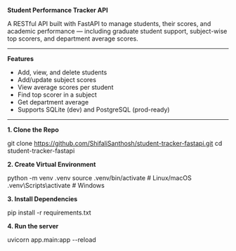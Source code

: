 **Student Performance Tracker API**

A RESTful API built with FastAPI to manage students, their scores, and academic performance — including graduate student support, subject-wise top scorers, and department average scores.

---

**Features**

- Add, view, and delete students
- Add/update subject scores
- View average scores per student
- Find top scorer in a subject
- Get department average
- Supports SQLite (dev) and PostgreSQL (prod-ready)

---

**1. Clone the Repo**

git clone https://github.com/ShifaliSanthosh/student-tracker-fastapi.git
cd student-tracker-fastapi


**2. Create Virtual Environment**
   
python -m venv .venv
source .venv/bin/activate      # Linux/macOS
.venv\Scripts\activate         # Windows

**3. Install Dependencies**

pip install -r requirements.txt

**4. Run the server**

uvicorn app.main:app --reload
